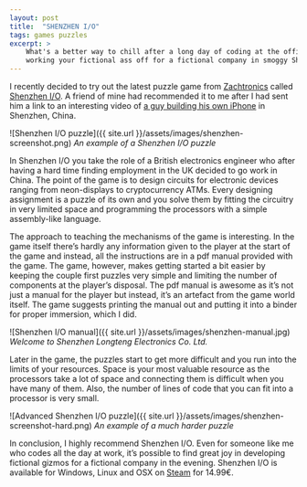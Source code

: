 ```yaml
---
layout: post
title:  "SHENZHEN I/O"
tags: games puzzles
excerpt: >
    What's a better way to chill after a long day of coding at the office? Of course
    working your fictional ass off for a fictional company in smoggy Shenzhen.
---
```


I recently decided to try out the latest puzzle game from [Zachtronics][zachtronics] called [Shenzhen I/O][shenzhenio].
A friend of mine had recommended it to me after I had sent him a link to an interesting video of
[a guy building his own iPhone][iphoneguy] in Shenzhen, China.

![Shenzhen I/O puzzle]({{ site.url }}/assets/images/shenzhen-screenshot.png)
*An example of a Shenzhen I/O puzzle*

In Shenzhen I/O you take the role of a British electronics engineer who after having a hard time finding employment in the UK
decided to go work in China. The point of the game is to design circuits for electronic devices ranging from
neon-displays to cryptocurrency ATMs. Every designing assignment is a puzzle of its own and you solve them by fitting
the circuitry in very limited space and programming the processors with a simple assembly-like language.

The approach to teaching the mechanisms of the game is interesting. In the game itself there’s hardly any information
given to the player at the start of the game and instead, all the instructions are in a pdf manual provided with the
game. The game, however, makes getting started a bit easier by keeping the couple first puzzles very simple and limiting
the number of components at the player’s disposal. The pdf manual is awesome as it’s not just a manual for the player
but instead, it’s an artefact from the game world itself. The game suggests printing the manual out and putting it into
a binder for proper immersion, which I did.

![Shenzhen I/O manual]({{ site.url }}/assets/images/shenzhen-manual.jpg)
*Welcome to Shenzhen Longteng Electronics Co. Ltd.*

Later in the game, the puzzles start to get more difficult and you run into the limits of your resources. Space is your
most valuable resource as the processors take a lot of space and connecting them is difficult when you have many of
them. Also, the number of lines of code that you can fit into a processor is very small.

![Advanced Shenzhen I/O puzzle]({{ site.url }}/assets/images/shenzhen-screenshot-hard.png)
*An example of a much harder puzzle*

In conclusion, I highly recommend Shenzhen I/O. Even for someone like me who codes all the day at work, it’s possible to
find great joy in developing fictional gizmos for a fictional company in the evening. Shenzhen I/O is available for
Windows, Linux and OSX on [Steam][steam] for 14.99€.


[zachtronics]: http://www.zachtronics.com/
[shenzhenio]: http://www.zachtronics.com/shenzhen-io/
[iphoneguy]: https://www.youtube.com/watch?v=leFuF-zoVzA
[steam]: http://store.steampowered.com/app/504210
